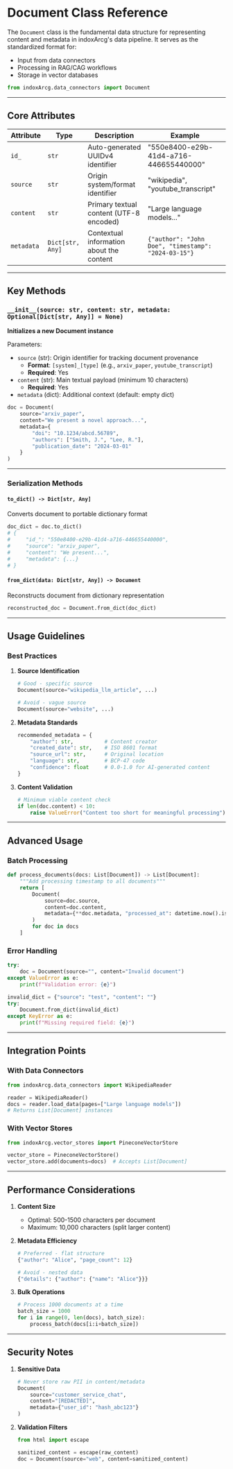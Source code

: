 # Document Class Reference

The `Document` class is the fundamental data structure for representing content and metadata in indoxArcg's data pipeline. It serves as the standardized format for:
- Input from data connectors
- Processing in RAG/CAG workflows
- Storage in vector databases

```python
from indoxArcg.data_connectors import Document
```

---

## Core Attributes

| Attribute  | Type                | Description                                  | Example                      |
|------------|---------------------|----------------------------------------------|------------------------------|
| `id_`      | `str`               | Auto-generated UUIDv4 identifier             | "550e8400-e29b-41d4-a716-446655440000" |
| `source`   | `str`               | Origin system/format identifier              | "wikipedia", "youtube_transcript" |
| `content`  | `str`               | Primary textual content (UTF-8 encoded)      | "Large language models..."    |
| `metadata` | `Dict[str, Any]`    | Contextual information about the content     | `{"author": "John Doe", "timestamp": "2024-03-15"}` |

---

## Key Methods

### `__init__(source: str, content: str, metadata: Optional[Dict[str, Any]] = None)`
**Initializes a new Document instance**

Parameters:
- `source` (str): Origin identifier for tracking document provenance  
  - **Format**: `[system]_[type]` (e.g., `arxiv_paper`, `youtube_transcript`)
  - **Required**: Yes
- `content` (str): Main textual payload (minimum 10 characters)
  - **Required**: Yes
- `metadata` (dict): Additional context (default: empty dict)

```python
doc = Document(
    source="arxiv_paper",
    content="We present a novel approach...",
    metadata={
        "doi": "10.1234/abcd.56789",
        "authors": ["Smith, J.", "Lee, R."],
        "publication_date": "2024-03-01"
    }
)
```

---

### Serialization Methods

#### `to_dict() -> Dict[str, Any]`
Converts document to portable dictionary format

```python
doc_dict = doc.to_dict()
# {
#     "id_": "550e8400-e29b-41d4-a716-446655440000",
#     "source": "arxiv_paper",
#     "content": "We present...",
#     "metadata": {...}
# }
```

#### `from_dict(data: Dict[str, Any]) -> Document`
Reconstructs document from dictionary representation

```python
reconstructed_doc = Document.from_dict(doc_dict)
```

---

## Usage Guidelines

### Best Practices
1. **Source Identification**
   ```python
   # Good - specific source
   Document(source="wikipedia_llm_article", ...)
   
   # Avoid - vague source
   Document(source="website", ...)
   ```

2. **Metadata Standards**
   ```python
   recommended_metadata = {
       "author": str,          # Content creator
       "created_date": str,    # ISO 8601 format
       "source_url": str,      # Original location
       "language": str,        # BCP-47 code
       "confidence": float     # 0.0-1.0 for AI-generated content
   }
   ```

3. **Content Validation**
   ```python
   # Minimum viable content check
   if len(doc.content) < 10:
       raise ValueError("Content too short for meaningful processing")
   ```

---

## Advanced Usage

### Batch Processing
```python
def process_documents(docs: List[Document]) -> List[Document]:
    """Add processing timestamp to all documents"""
    return [
        Document(
            source=doc.source,
            content=doc.content,
            metadata={**doc.metadata, "processed_at": datetime.now().isoformat()}
        )
        for doc in docs
    ]
```

### Error Handling
```python
try:
    doc = Document(source="", content="Invalid document") 
except ValueError as e:
    print(f"Validation error: {e}")

invalid_dict = {"source": "test", "content": ""}
try:
    Document.from_dict(invalid_dict)
except KeyError as e:
    print(f"Missing required field: {e}")
```

---

## Integration Points

### With Data Connectors
```python
from indoxArcg.data_connectors import WikipediaReader

reader = WikipediaReader()
docs = reader.load_data(pages=["Large language models"])
# Returns List[Document] instances
```

### With Vector Stores
```python
from indoxArcg.vector_stores import PineconeVectorStore

vector_store = PineconeVectorStore()
vector_store.add(documents=docs)  # Accepts List[Document]
```

---

## Performance Considerations

1. **Content Size**
   - Optimal: 500-1500 characters per document
   - Maximum: 10,000 characters (split larger content)

2. **Metadata Efficiency**
   ```python
   # Preferred - flat structure
   {"author": "Alice", "page_count": 12}
   
   # Avoid - nested data
   {"details": {"author": {"name": "Alice"}}}
   ```

3. **Bulk Operations**
   ```python
   # Process 1000 documents at a time
   batch_size = 1000
   for i in range(0, len(docs), batch_size):
       process_batch(docs[i:i+batch_size])
   ```

---

## Security Notes

1. **Sensitive Data**
   ```python
   # Never store raw PII in content/metadata
   Document(
       source="customer_service_chat",
       content="[REDACTED]",
       metadata={"user_id": "hash_abc123"}
   )
   ```

2. **Validation Filters**
   ```python
   from html import escape

   sanitized_content = escape(raw_content)
   doc = Document(source="web", content=sanitized_content)
   ```
```
